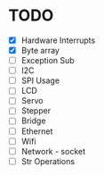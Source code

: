 # TODO

- [x] Hardware Interrupts
- [x] Byte array
- [ ] Exception Sub
- [ ] I2C
- [ ] SPI Usage
- [ ] LCD
- [ ] Servo
- [ ] Stepper
- [ ] Bridge
- [ ] Ethernet
- [ ] Wifi
- [ ] Network - socket
- [ ] Str Operations
